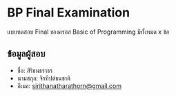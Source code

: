 # BP Final Examination

แบบทดสอบ Final ของครอส Basic of Programming มีทั้งหมด x ข้อ

## ข้อมูลผู้สอบ

- ชื่อ: สิริธนธราธร 
- นามสกุล: จิรทีปต์ธนชาติ
- อีเมล: sirithanatharathorn@gmail.com
